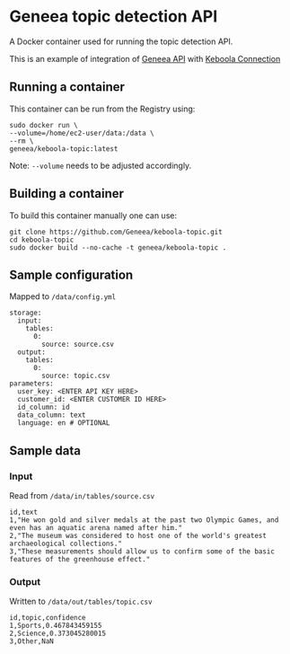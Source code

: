 # Geneea topic detection API

A Docker container used for running the topic detection API.

This is an example of integration of [Geneea API](https://api.geneea.com) with [Keboola Connection](https://connection.keboola.com)

## Running a container
This container can be run from the Registry using:

```
sudo docker run \
--volume=/home/ec2-user/data:/data \
--rm \
geneea/keboola-topic:latest
```
Note: `--volume` needs to be adjusted accordingly.

## Building a container
To build this container manually one can use:

```
git clone https://github.com/Geneea/keboola-topic.git
cd keboola-topic
sudo docker build --no-cache -t geneea/keboola-topic .
```

## Sample configuration
Mapped to `/data/config.yml`

```
storage:
  input:
    tables:
      0:
        source: source.csv
  output:
    tables:
      0:
        source: topic.csv
parameters:
  user_key: <ENTER API KEY HERE>
  customer_id: <ENTER CUSTOMER ID HERE>
  id_column: id
  data_column: text
  language: en # OPTIONAL
```

## Sample data

### Input
Read from `/data/in/tables/source.csv`

```
id,text
1,"He won gold and silver medals at the past two Olympic Games, and even has an aquatic arena named after him."
2,"The museum was considered to host one of the world's greatest archaeological collections."
3,"These measurements should allow us to confirm some of the basic features of the greenhouse effect."
```

### Output
Written to `/data/out/tables/topic.csv`

```
id,topic,confidence
1,Sports,0.467843459155
2,Science,0.373045280015
3,Other,NaN
```
